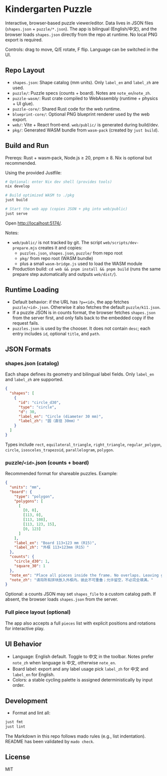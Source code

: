 # Kindergarten Puzzle

Interactive, browser‑based puzzle viewer/editor.
Data lives in JSON files (`shapes.json` + `puzzle/*.json`).
The app is bilingual (English/中文), and the browser loads `shapes.json`
directly from the repo at runtime. No local PNG export is required.

Controls: drag to move, Q/E rotate, F flip.
Language can be switched in the UI.

## Repo Layout

- `shapes.json`: Shape catalog (mm units).
  Only `label_en` and `label_zh` are used.
- `puzzle/`: Puzzle specs (counts + board). Notes are `note_en`/`note_zh`.
- `puzzle-wasm/`: Rust crate compiled to WebAssembly
  (runtime + physics + UI glue).
- `puzzle-core/`: Shared Rust code for the web runtime.
- `blueprint-core/`: Optional PNG blueprint renderer used by the web export.
- `web/`: Vite + React front‑end. `web/public/` is generated during build/dev.
- `pkg/`: Generated WASM bundle from `wasm-pack` (created by `just build`).

## Build and Run

Prereqs: Rust + wasm‑pack, Node.js ≥ 20, pnpm ≥ 8. Nix is optional but recommended.

Using the provided Justfile:

```bash
# Optional: enter Nix dev shell (provides tools)
nix develop

# Build optimized WASM to ./pkg
just build

# Start the web app (copies JSON + pkg into web/public)
just serve
```

Open <http://localhost:5174/>.

Notes:

- `web/public/` is not tracked by git. The script `web/scripts/dev-prepare.mjs`
  creates it and copies:
  - `puzzles.json`, `shapes.json`, `puzzle/` from repo root
  - `pkg/` from repo root (WASM bundle)
  - plus a small `wasm-bridge.js` used to load the WASM module
- Production build: `cd web && pnpm install && pnpm build`
  (runs the same prepare step automatically and outputs `web/dist/`).

## Runtime Loading

- Default behavior: if the URL has `?p=<id>`, the app fetches
  `puzzle/<id>.json`. Otherwise it also fetches the default `puzzle/k11.json`.
- If a puzzle JSON is in counts format, the browser fetches `shapes.json` from
  the server first, and only falls back to the embedded copy if the request
  fails.
- `puzzles.json` is used by the chooser. It does not contain `desc`; each
  entry includes `id`, optional `title`, and `path`.

## JSON Formats

### shapes.json (catalog)

Each shape defines its geometry and bilingual label fields.
Only `label_en` and `label_zh` are supported.

```json
{
  "shapes": [
    {
      "id": "circle_d30",
      "type": "circle",
      "d": 30,
      "label_en": "Circle (diameter 30 mm)",
      "label_zh": "圆（直径 30mm）"
    }
  ]
}
```

Types include `rect`, `equilateral_triangle`, `right_triangle`,
`regular_polygon`, `circle`, `isosceles_trapezoid`, `parallelogram`, `polygon`.

### puzzle/`<id>`.json (counts + board)

Recommended format for shareable puzzles. Example:

```json
{
  "units": "mm",
  "board": {
    "type": "polygon",
    "polygons": [
      [
        [0, 0],
        [113, 0],
        [113, 108],
        [113, 123, 15],
        [0, 123]
      ]
    ],
    "label_en": "Board 113×123 mm (R15)",
    "label_zh": "外框 113×123mm（R15）"
  },
  "counts": {
    "circle_d30": 1,
    "square_30": 1
  },
  "note_en": "Place all pieces inside the frame. No overlaps. Leaving gaps is allowed.",
  "note_zh": "请将所有拼块放入外框内，彼此不可重叠；允许留空，不必完全填满。"
}
```

Optional: a counts JSON may set `shapes_file` to a custom catalog path.
If absent, the browser loads `shapes.json` from the server.

### Full piece layout (optional)

The app also accepts a full `pieces` list with explicit positions and
rotations for interactive play.

## UI Behavior

- Language: English default. Toggle to 中文 in the toolbar. Notes prefer
  `note_zh` when language is 中文, otherwise `note_en`.
- Board label: export and any label usage pick `label_zh` for 中文 and
  `label_en` for English.
- Colors: a stable cycling palette is assigned deterministically by input order.

## Development

- Format and lint all:

```bash
just fmt
just lint
```

The Markdown in this repo follows mado rules (e.g., list indentation).
README has been validated by `mado check`.

## License

MIT
